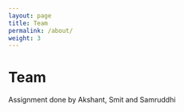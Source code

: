 ```yaml
---
layout: page
title: Team
permalink: /about/
weight: 3
---
```


# **Team**

Assignment done by Akshant, Smit and Samruddhi